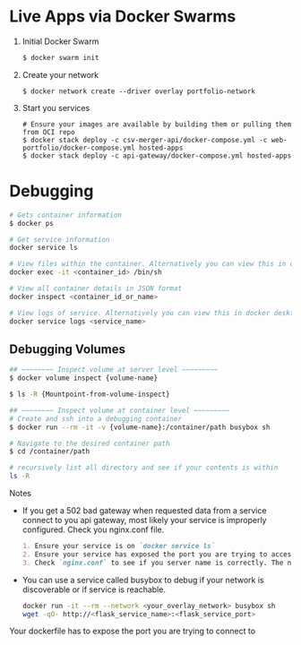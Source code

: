 # Live Apps via Docker Swarms

1. Initial Docker Swarm

    ```bash
    $ docker swarm init
    ```

2. Create your network

    ```
    $ docker network create --driver overlay portfolio-network
    ```

3. Start you services

    ```
    # Ensure your images are available by building them or pulling them from OCI repo
    $ docker stack deploy -c csv-merger-api/docker-compose.yml -c web-portfolio/docker-compose.yml hosted-apps
    $ docker stack deploy -c api-gateway/docker-compose.yml hosted-apps
    ```

# Debugging

```sh
# Gets container information
$ docker ps

# Get service information
docker service ls

# View files within the container. Alternatively you can view this in docker desktop
docker exec -it <container_id> /bin/sh

# View all container details in JSON format
docker inspect <container_id_or_name>

# View logs of service. Alternatively you can view this in docker desktop if running locally
docker service logs <service_name>

```

## Debugging Volumes

```bash
## ~~~~~~~~ Inspect volume at server level ~~~~~~~~~
$ docker volume inspect {volume-name}

$ ls -R {Mountpoint-from-volume-inspect}

## ~~~~~~~~ Inspect volume at container level ~~~~~~~~~
# Create and ssh into a debugging container
$ docker run --rm -it -v {volume-name}:/container/path busybox sh

# Navigate to the desired container path
$ cd /container/path

# recursively list all directory and see if your contents is within
ls -R
```

Notes

* If you get a 502 bad gateway when requested data from a service connect to you api gateway, most likely your service is improperly configured. Check you nginx.conf file.

    ```md
    1. Ensure your service is on `docker service ls`
    2. Ensure your service has exposed the port you are trying to access from you api gateway
    3. Check `nginx.conf` to see if you server name is correctly. The name of the serviec should be value in services NOT the image name.
    ```

* You can use a service called busybox to debug if your network is discoverable or if service is reachable.

    ```sh
    docker run -it --rm --network <your_overlay_network> busybox sh
    wget -qO- http://<flask_service_name>:<flask_service_port>
    ```

Your dockerfile has to expose the port you are trying to connect to